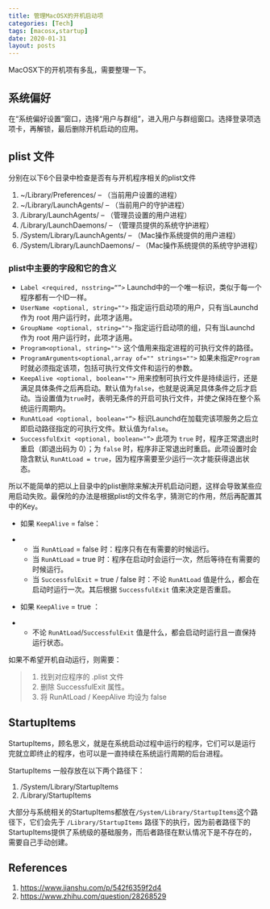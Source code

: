 ```yaml
---
title: 管理MacOSX的开机启动项
categories: [Tech]
tags: [macosx,startup]
date: 2020-01-31
layout: posts
---
```


MacOSX下的开机项有多乱，需要整理一下。

<!-- more -->

## 系统偏好

在“系统偏好设置”窗口，选择“用户与群组”，进入用户与群组窗口。选择登录项选项卡，再解锁，最后删除开机启动的应用。

## plist 文件

分别在以下6个目录中检查是否有与开机程序相关的plist文件

1. ~/Library/Preferences/ – （当前用户设置的进程）
2. ~/Library/LaunchAgents/ – （当前用户的守护进程）
3. /Library/LaunchAgents/ – （管理员设置的用户进程）
4. /Library/LaunchDaemons/ – （管理员提供的系统守护进程）
5. /System/Library/LaunchAgents/ – （Mac操作系统提供的用户进程）
6. /System/Library/LaunchDaemons/ – （Mac操作系统提供的系统守护进程）

### plist中主要的字段和它的含义

- `Label <required, nsstring=“”>` Launchd中的一个唯一标识，类似于每一个程序都有一个ID一样。
- `UserName <optional, string="">` 指定运行启动项的用户，只有当Launchd 作为 root 用户运行时，此项才适用。
- `GroupName <optional, string="">` 指定运行启动项的组，只有当Launchd 作为 root 用户运行时，此项才适用。
- `Program<optional, string="">` 这个值用来指定进程的可执行文件的路径。
- `ProgramArguments<optional,array of="" strings="">` 如果未指定`Program`时就必须指定该项，包括可执行文件文件和运行的参数。
- `KeepAlive <optional, boolean="">` 用来控制可执行文件是持续运行，还是满足具体条件之后再启动。默认值为`false`，也就是说满足具体条件之后才启动。当设置值为`true`时，表明无条件的开启可执行文件，并使之保持在整个系统运行周期内。
- `RunAtLoad <optional, boolean="”>` 标识Launchd在加载完该项服务之后立即启动路径指定的可执行文件。默认值为`false`。
- `SuccessfulExit <optional, boolean="”>` 此项为 `true` 时，程序正常退出时重启（即退出码为 0）；为 `false` 时，程序非正常退出时重启。此项设置时会隐含默认 `RunAtLoad = true`，因为程序需要至少运行一次才能获得退出状态。

所以不能简单的把以上目录中的plist删除来解决开机启动问题，这样会导致某些应用启动失败。最保险的办法是根据plist的文件名字，猜测它的作用，然后再配置其中的Key。

- 如果 `KeepAlive` = false：

- - 当 `RunAtLoad` = false 时：程序只有在有需要的时候运行。
  - 当 `RunAtLoad` = true 时：程序在启动时会运行一次，然后等待在有需要的时候运行。
  - 当 `SuccessfulExit` =  true / false 时：不论 `RunAtLoad` 值是什么，都会在启动时运行一次。其后根据 `SuccessfulExit` 值来决定是否重启。 

- 如果 `KeepAlive` = true ：

- - 不论 `RunAtLoad`/`SuccessfulExit` 值是什么，都会启动时运行且一直保持运行状态。

如果不希望开机自动运行，则需要：

> 1. 找到对应程序的 .plist 文件 
> 2. 删除 SuccessfulExit 属性。
> 3. 将 RunAtLoad / KeepAlive 均设为 false

## StartupItems

StartupItems，顾名思义，就是在系统启动过程中运行的程序，它们可以是运行完就立即终止的程序，也可以是一直持续在系统运行周期的后台进程。

StartupItems 一般存放在以下两个路径下：

1. /System/Library/StartupItems
2. /Library/StartupItems

大部分与系统相关的StartupItems都放在`/System/Library/StartupItems`这个路径下，它们会先于 `/Library/StartupItems` 路径下的执行，因为前者路径下的StartupItems提供了系统级的基础服务，而后者路径在默认情况下是不存在的，需要自己手动创建。

## References

1. https://www.jianshu.com/p/542f6359f2d4
2. https://www.zhihu.com/question/28268529
